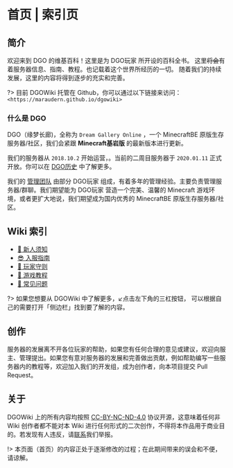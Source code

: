 <!-- docs/index.md -->

# 首页 | 索引页

## 简介

欢迎来到 DGO 的维基百科！这里是为 DGO玩家 所开设的百科全书。
这里~~将会~~有着服务器信息、指南、教程。也记载着这个世界所经历的一切。
随着我们的持续发展，这里的内容将得到逐步的充实和完善。

?> 目前 DGOWiki 托管在 Github，你可以通过以下链接来访问：
`<https://maraudern.github.io/dgowiki>`

### 什么是 DGO

DGO（缘梦长廊)，全称为 `Dream Gallery Online` ，一个 MinecraftBE 原版生存服务器/社区，我们会紧跟 **Minecraft基岩版** 的最新版本进行更新。

我们的服务器从 `2018.10.2` 开始运营，。当前的二周目服务器于 `2020.01.11` 正式开放。你可以在 [DGO历史](basic/information/DGOHistory.md) 中了解更多。

我们的 [管理团队]() 由部分 DGO玩家 组成，有着多年的管理经验。主要负责管理服务器/群聊。我们期望能为 DGO玩家 营造一个完美、温馨的 Minecraft 游戏环境，或者更扩大地说，我们期望成为国内优秀的 MinecraftBE 原版生存服务器/社区。


## Wiki 索引

- [📢 新人须知](guide/join/notice.md)
- [😎 入服指南](guide/join/guide.md)
- [📜 玩家守则](basic/information/rules.md)
- [📖 游戏教程](basic/tutorial/list.md)
- [🙋 常见问题](_404.md)

?> 如果您想要从 DGOWiki 中了解更多，↙️点击左下角的三杠按钮，
可以根据自己的需要打开「侧边栏」找到要了解的内容。

## 创作

服务器的发展离不开各位玩家的帮助，如果您有任何合理的意见或建议，欢迎向服主、管理提出。如果您有意对服务器的发展和完善做出贡献，例如帮助编写一些服务器内的教程等，欢迎加入我们的开发组，成为创作者，向本项目提交 Pull Request。

## 关于

DGOWiki 上的所有内容均按照 [CC-BY-NC-ND-4.0](https://creativecommons.org/licenses/by-nc-nd/4.0/) 协议开源，这意味着任何非 Wiki 创作者都不能对本 Wiki 进行任何形式的二次创作，不得将本作品用于商业目的。若发现有人违反，请[联系]()我们举报。

!> 本页面（首页）的内容正处于逐渐修改的过程；在此期间带来的误会和不便，请谅解。